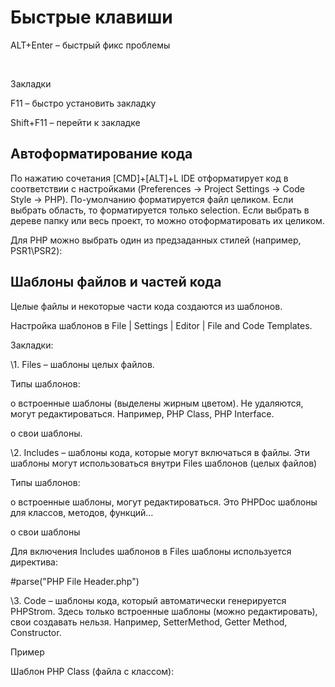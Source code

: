 # Быстрые клавиши

ALT+Enter – быстрый фикс проблемы

​                                                  

Закладки

F11 – быстро установить закладку

Shift+F11 – перейти к закладке

## Автоформатирование кода

По нажатию сочетания [CMD]+[ALT]+L IDE отформатирует код в соответствии с настройками (Preferences -> Project Settings -> Code Style -> PHP). По-умолчанию форматируется файл целиком. Если выбрать область, то форматируется только selection. Если выбрать в дереве папку или весь проект, то можно отоформатировать их целиком. 

Для PHP можно выбрать один из предзаданных стилей (например, PSR1\PSR2):

   

## Шаблоны файлов и частей кода

Целые файлы и некоторые части кода создаются из шаблонов. 

Настройка шаблонов в File | Settings | Editor | File and Code Templates. 

Закладки:

\1.      Files – шаблоны целых файлов. 

   

Типы шаблонов:

o   встроенные шаблоны (выделены жирным цветом). Не удаляются, могут редактироваться. Например, PHP Class, PHP Interface.

o   свои шаблоны.

\2.      Includes – шаблоны кода, которые могут включаться в файлы. Эти шаблоны могут использоваться внутри Files шаблонов (целых файлов)

Типы шаблонов:

o   встроенные шаблоны, могут редактироваться. Это PHPDoc шаблоны для классов, методов, функций…

   

o   свои шаблоны

Для включения Includes шаблонов в Files шаблоны используется директива:

\#parse("PHP File Header.php")

\3.      Code – шаблоны кода, который автоматически генерируется PHPStrom. Здесь только встроенные шаблоны (можно редактировать), свои создавать нельзя. Например, SetterMethod, Getter Method, Constructor.

   

Пример

Шаблон PHP Class (файла с классом):

<?php

\#parse("PHP File Header.php")

 

\#if (${NAMESPACE})

 

namespace ${NAMESPACE};

 

\#end

 

class ${NAME} {

 

}

С помощью директивы #parse внутрь шаблона вставляется содержимое файла PHP File Header.php (описан в Includes шаблонах).

Переменные

В шаблонах можно использовать переменные в виде ${MyVariable}.

Типы переменных:

·      Предопределенные

·      Пользовательские, заданные явно так:

\#set( $MyName = "John Smith" )

·      Пользовательские, с незаданным значением. При создании файла (кода) из шаблона, значение переменной будет запрошено:

   

Создание файла из шаблона

Способы:

·      в главном меню File – New или в контекстном меню New

·      по нажатию Alt+Insert

   

Также свои собственные шаблоны можно использовать в окне создания нового класса (New – Php Class):

   

 

## Live Templates

https://habr.com/ru/post/414813/

## Генерация кода

Запускается генерация кода через Code | Generate (Alt+Insert). Содержимое меню зависит от контекста, на котором вызвана команда.

Генерация конструктора

Запуск через Code – Generate – (Alt+Insert) –Constructor. В окне нужено выбрать, какие свойства из класса будут инициализироваться в конструкторе (для этого создаются параметры конструктора и операции присвоения этих параметров).

   

Генерация getter и setter

Генерация методов для интерфейсов и абстрактных классов

Запуск через Code – Generate – (Alt+Insert) –Implement Methods. Для классов, которые реализуют интерфейс (implements) или наследуют от абстрактного класса (extends), создает пустые заглушки для нужных к реализации методов.

Генерация методов, переопределяющих методы родительского класса

Запуск через Code – Generate – (Alt+Insert) – Override methods. Для классов, которые наследуют от родительского класса (extend), создает заглушки методов, переопределяющих методы родительского класса. Заглушка содержит вызов метода родительского класса. 

class ClassB extends ClassA
 {
     public function func()
     {
         parent::*func*(); *//* *TODO**:* *Change* *the* *autogenerated* *stub*     }
 }

## Рефакторинг кода

Извлечение интерфейса (Extract interface)

Запуск Refactor | Extract | Interface. 

Возможности:

·      Заменить ссылку на класс интерфейсом, где это возможно (Replace class reference with interface where possible)

·      Выбор методов для включения в интерфейс

·      Копирование или перемещение PHPDoc из исходного класса в интерфейс

·      Добавляет сгенерированный интерфейс к исходному классу (implements)

# Composer

Доступ к командам возможен:

- *Right-click* на файл `composer.json` → `Composer`
- `Tools | Composer`

Окно для управления зависимостями (пункт меню `Manage Dependencies`):

![Manage dependencies window](https://parshikovpavel.github.io/img/composer/manage_dependencies.png)

# Php Code Sniffer

- Вначале нужно [установить пакет глобально](Psr.md#автоматическая-проверка-стиля-кода).

- В настройках 

  `Settings/Preferences dialog (Ctrl+Alt+S) → Languages & Frameworks | PHP | Quality Tools` 

  указать путь к `phpcs`, найти путь можно в настройках [глобальной директории](Composer.md#глобальная-установка). 

- Конфигурирование *PHP Code Sniffer* в качестве *PhpStorm inspection*:

   `Settings/Preferences dialog (Ctrl+Alt+S) → Editor | Inspections → PHP | Quality tools | PHP Code Sniffer Validation`

  Обязательно указать `Coding Standart`. После этого ошибки будуте автоматически подсвечиваться в коде.  

- Ручная проверка всего проекта `Code → Inspect code`. Ошибки и предупреждения, о которых сообщает *PHP Code Sniffer*, имеют префикс, `phpcs`